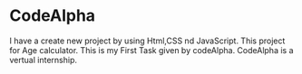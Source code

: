 # CodeAlpha
I have a create new project by using Html,CSS nd JavaScript. This project for Age calculator.
This is my First Task given by codeAlpha.
CodeAlpha is a vertual internship.
